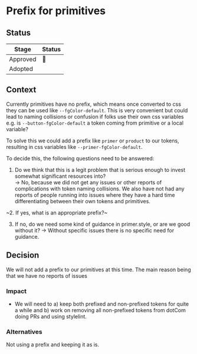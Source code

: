 # Prefix for primitives

## Status

| Stage    | Status      |
| -------- | ----------- |
| Approved | 🚧 |
| Adopted  | <!-- 🚧 --> |

## Context

Currently primitives have no prefix, which means once converted to css they can be used like `--fgColor-default`. This is very convenient but could lead to naming collisions or confusion if folks use their own css variables e.g. is `--button-fgColor-default` a token coming from primitive or a local variable?

To solve this we could add a prefix like `primer` or `product` to our tokens, resulting in css variables like `--primer-fgColor-default`.

To decide this, the following questions need to be answered:

1. Do we think that this is a legit problem that is serious enough to invest somewhat significant resources into?  
   -> No, because we did not get any issues or other reports of complications with token naming collisions. We also have not had any reports of people running into issues where they have a hard time differentiating between their own tokens and primitives.

~2. If yes, what is an appropriate prefix?~

3. If no, do we need some kind of guidance in primer.style, or are we good without it?
    -> Without specific issues there is no specific need for guidance.

## Decision

We will not add a prefix to our primitives at this time. The main reason being that we have no reports of issues

### Impact

- We will need to a) keep both prefixed and non-prefixed tokens for quite a while and b) work on removing all non-prefixed tokens from dotCom doing PRs and using stylelint.

### Alternatives

Not using a prefix and keeping it as is.
